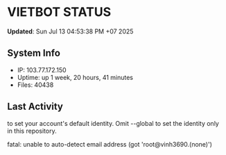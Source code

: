 # VIETBOT STATUS
**Updated**: Sun Jul 13 04:53:38 PM +07 2025

## System Info
- IP: 103.77.172.150
- Uptime: up 1 week, 20 hours, 41 minutes
- Files: 40438

## Last Activity

to set your account's default identity.
Omit --global to set the identity only in this repository.

fatal: unable to auto-detect email address (got 'root@vinh3690.(none)')
